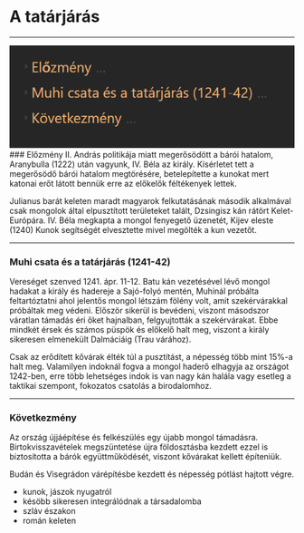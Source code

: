 # A tatárjárás
---
<img src="assets/TatarjarasFocimek.png">
### Előzmény
II. András politikája miatt megerősödött a bárói hatalom, Aranybulla (1222) után vagyunk, IV. Béla az király. Kísérletet tett a megerősödő bárói hatalom megtörésére, betelepítette a kunokat mert katonai erőt látott bennük erre az előkelők féltékenyek lettek.

Julianus barát keleten maradt magyarok felkutatásának második alkalmával csak mongolok által elpusztított területeket talált, Dzsingisz kán rátört Kelet-Európára. IV. Béla megkapta a mongol fenyegető üzenetét, Kijev eleste (1240)
Kunok segítségét elvesztette mivel megölték a kun vezetőt.

---

### Muhi csata és a tatárjárás (1241-42)
Vereséget szenved 1241. ápr. 11-12. Batu kán vezetésével lévő mongol hadakat a király és hadereje a Sajó-folyó mentén, Muhinál próbálta feltartóztatni ahol jelentős mongol létszám fölény volt, amit szekérvárakkal próbáltak meg védeni. Először sikerül is bevédeni, viszont másodszor váratlan támadás éri őket hajnalban, felgyujtották a szekérvárakat. Ebbe mindkét érsek és számos püspök és előkelő halt meg, viszont a király sikeresen elmenekült Dalmáciáig (Trau várához).

Csak az erődített kővárak élték túl a pusztítást, a népesség több mint 15%-a halt meg. Valamilyen indoknál fogva a mongol haderő elhagyja az országot 1242-ben, erre több lehetséges indok is van nagy kán halála vagy esetleg a taktikai szempont, fokozatos csatolás a birodalomhoz.

---

### Következmény
Az ország újjáépítése és felkészülés egy újabb mongol támadásra. Birtokvisszavételek megszüntetése újra földosztásba kezdett ezzel is biztosította a bárók együttműködését, viszont kővárakat kellett építeniük.

Budán és Visegrádon várépítésbe kezdett és népesség pótlást hajtott végre.
- kunok, jászok nyugatról
- késöbb sikeresen integrálódnak a társadalomba
- szláv északon
- román keleten